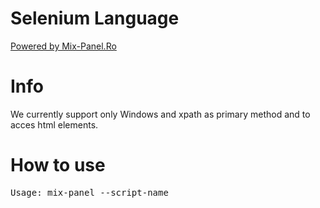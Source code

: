 # Selenium Language

[Powered by Mix-Panel.Ro](https://mix-panel.ro/) 

# Info

We currently support only Windows and xpath as primary method and to acces html elements.

# How to use

<pre>
Usage: mix-panel --script-name <script name>
</pre>

should end in ".mxp" and have some valid instructions.

# Documentation

Start Browser:

```javascript
# Start Browser
start(111)
```

start() means the start of chrome webdriver

<pre>
1. Chrome version
</pre>

Inserting options:

```javascript
# Start Options
start_options()

# Add Option
option("--disable-popup-blocking")
option("--disable-notifications")
```

start_options() will means we will use chrome options, and option() where we add our chrome options.

<pre>
1. Chrome option
</pre>

Navigate:

```javascript
# Navigate
navigate("https://mix-panel.ro/selenium/example/index.html")
```

navigate() is used going to a specific website where it can be reached in current tab.

<pre>
1. URL
</pre>

Select Options:

```javascript
# Select From Html Options portocala
select_option("xpath", "/html/body/div[1]/select", "Mar", "portocala")
```

select_option() is used to select an option from a html code.

Example:

```html
<select name="fructe">
  <option value="mar">Mar</option>
  <option value="para">Para</option>
  <option value="portocala">Portocala</option>
  <option value="kiwi">Kiwi</option>
</select>
```

<pre>
1. "xpath" as default
2. xpath element
3. Visible(First) text
4. Value to select
</pre>

Save Element Value:

```javascript
# Save First H1 Value
save_element("xpath", "/html/body/h1[1]")
```

save_element() is used to save an element value to an array that can be used later.

<pre>
1. "xpath" as default
2. xpath element
</pre>

Save Attribute value:

```javascript
# Save Second H1 Value, but via it's attribute
save_attribute("xpath", "/html/body/h1[2]", "value")
```

save_attribute() is used to save an element attribute value to an array that can be used later.

<pre>
1. "xpath" as default
2. xpath element
3. attribute name
</pre>

Print Saved Elements:

```javascript
# Print Saved Element And Attribute Value
print_element(0)
print_element(1)
```

print_element() is used to print in console the value of a html element and his xpath.

<pre>
1. Number
</pre>

Get Element Value:

```javascript
get_value(1)
```

get_value() will return the value of the html element. (Same as print_element, but will return only his value). You can also store into a variable and use it later. REMEMBER: you should not call this if you won't store it into any kind of variable.

```javascript
secret_value = get_value(1)
```

Click Element and Insert Data:

```javascript
# Click Input And Insert secret_value Into Input Text
click_element("xpath", '//input')
send_value(secret_value)
```

click_element() is used to click an clickable element.

<pre>
1. "xpath" as default
2. xpath element
</pre>

send_value() is used to insert value into clicked element. (If an element wasn't clicked it won't work).

<pre>
1. Data(Value)
</pre>

Executing Java:

```javascript
# Execute Java Script
execute_java('''window.open("http://mix-panel.ro");''', "_blank")
```

execute_java() is used to execute any kind of java in the browser.

<pre>
1. Javascript Code
2. Args
</pre>

Sleeping Program:

```javascript
# Sleep Time
sleep_time(1)
```

sleep_time() is used to wait for a specific time before doing another operation.

<pre>
1. Sleep Time (Number)
</pre>

Switch Tab:

```javasript
switch_tab(0)
```
switch_tab() is used to switch the tab and the environment where webdriver will execute the operations.

<pre>
1. Tab to Switch (Number)
</pre>

Generate Text:

```javascript
# Generated Text | Length
password = generate(20)
```

generate() is used to generate random text with characters.

<pre>
1. Text Lenght (Number)
</pre>

Exit Program:

```javascript
exit_program()
```

exit_program() is used to close the chrome webdriver and terminate immediately the program.

# Support this project

<a href="https://www.buymeacoffee.com/RS6Showtime" target="_blank"><img src="https://cdn.buymeacoffee.com/buttons/default-orange.png" alt="Buy Me A Coffee" height="41" width="174"></a>
